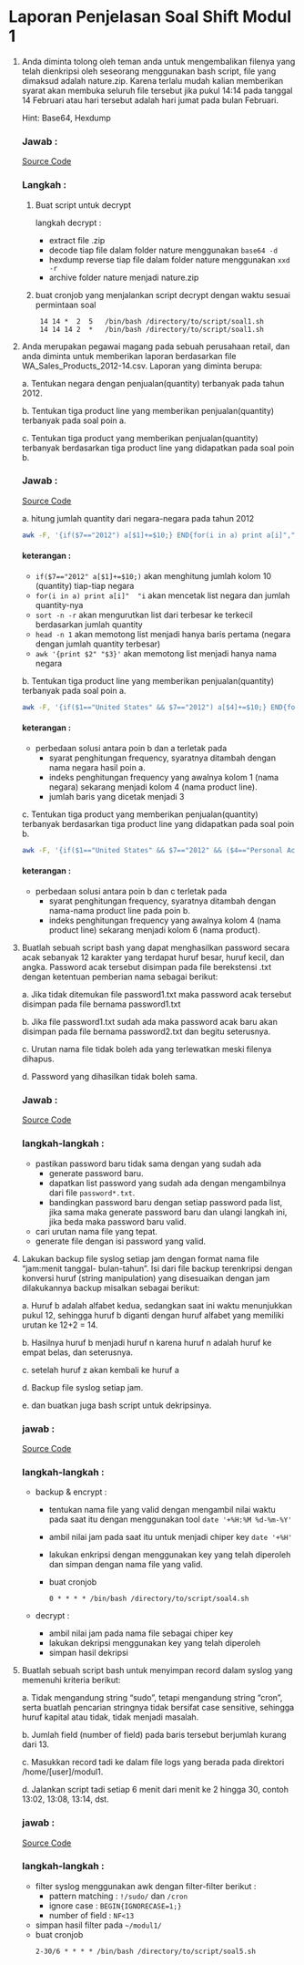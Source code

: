 # Laporan Penjelasan Soal Shift Modul 1

1. Anda diminta tolong oleh teman anda untuk mengembalikan filenya yang telah dienkripsi oleh seseorang menggunakan bash script, file yang dimaksud adalah nature.zip. Karena terlalu mudah kalian memberikan syarat akan membuka seluruh file tersebut jika pukul 14:14 pada tanggal 14 Februari atau hari tersebut adalah hari jumat pada bulan Februari.

    Hint: Base64, Hexdump

    ### Jawab :

    [Source Code](/soal1.sh)

    ### Langkah :

    1. Buat script untuk decrypt

        langkah decrypt :
        - extract file .zip
        - decode tiap file dalam folder nature menggunakan `base64 -d`
        - hexdump reverse tiap file dalam folder nature menggunakan  `xxd -r`
        - archive folder nature menjadi nature.zip
    
    2. buat cronjob yang menjalankan script decrypt dengan waktu sesuai permintaan soal
    
            14 14 *  2  5   /bin/bash /directory/to/script/soal1.sh
            14 14 14 2  *   /bin/bash /directory/to/script/soal1.sh

2. Anda merupakan pegawai magang pada sebuah perusahaan retail, dan anda diminta
untuk memberikan laporan berdasarkan file WA_Sales_Products_2012-14.csv.
Laporan yang diminta berupa:

    a. Tentukan negara dengan penjualan(quantity) terbanyak pada tahun 2012.

    b. Tentukan tiga product line yang memberikan penjualan(quantity) terbanyak pada soal poin a.

    c. Tentukan tiga product yang memberikan penjualan(quantity) terbanyak berdasarkan tiga product line yang didapatkan pada soal poin b.

    ### Jawab :

    [Source Code](/soal2.sh)

    a. hitung jumlah quantity dari negara-negara pada tahun 2012
    
    ```bash
    awk -F, '{if($7=="2012") a[$1]+=$10;} END{for(i in a) print a[i]","i}' WA_Sales_Products_2012-14.csv | sort -n -r | head -n 1 | awk -F, '{print $2}'
    ```

    #### keterangan :
    - `if($7=="2012" a[$1]+=$10;)` akan menghitung jumlah kolom 10 (quantity) tiap-tiap negara
    - `for(i in a) print a[i]"  "i` akan mencetak list negara dan jumlah quantity-nya
    - `sort -n -r` akan mengurutkan list dari terbesar ke terkecil berdasarkan jumlah quantity
    - `head -n 1` akan memotong list menjadi hanya baris pertama (negara dengan jumlah quantity terbesar)
    - `awk '{print $2" "$3}'` akan memotong list menjadi hanya nama negara

    b. Tentukan tiga product line yang memberikan penjualan(quantity) terbanyak pada soal poin a.

    ```bash
    awk -F, '{if($1=="United States" && $7=="2012") a[$4]+=$10;} END{for(i in a) print a[i]","i}' WA_Sales_Products_2012-14.csv | sort -n -r | head -n 3 | awk -F, '{print $2}'
    ```

    #### keterangan :
    - perbedaan solusi antara poin b dan a terletak pada
        - syarat penghitungan frequency, syaratnya ditambah dengan nama negara hasil poin a.
        - indeks penghitungan frequency yang awalnya kolom 1 (nama negara) sekarang menjadi kolom 4 (nama product line).
        - jumlah baris yang dicetak menjadi 3

    c. Tentukan tiga product yang memberikan penjualan(quantity) terbanyak berdasarkan tiga product line yang didapatkan pada soal poin b.

    ```bash
    awk -F, '{if($1=="United States" && $7=="2012" && ($4=="Personal Accessories" || $4=="Camping Equipment" || $4=="Outdoor Protection")) a[$6]+=$10;} END{for(i in a) print a[i]","i}' WA_Sales_Products_2012-14.csv | sort -n -r | head -n 3 | awk -F, '{print $2}'
    ```

    #### keterangan :
    - perbedaan solusi antara poin b dan c terletak pada
        - syarat penghitungan frequency, syaratnya ditambah dengan nama-nama product line pada poin b.
        - indeks penghitungan frequency yang awalnya kolom 4 (nama product line) sekarang menjadi kolom 6 (nama product).

3. Buatlah sebuah script bash yang dapat menghasilkan password secara acak
sebanyak 12 karakter yang terdapat huruf besar, huruf kecil, dan angka. Password
acak tersebut disimpan pada file berekstensi .txt dengan ketentuan pemberian nama
sebagai berikut:

    a. Jika tidak ditemukan file password1.txt maka password acak tersebut disimpan pada file bernama password1.txt
    
    b. Jika file password1.txt sudah ada maka password acak baru akan disimpan pada file bernama password2.txt dan begitu seterusnya.

    c. Urutan nama file tidak boleh ada yang terlewatkan meski filenya dihapus.

    d. Password yang dihasilkan tidak boleh sama.

    ### Jawab :

    [Source Code](/soal3.sh)

    ### langkah-langkah :
    - pastikan password baru tidak sama dengan yang sudah ada
        - generate password baru.
        - dapatkan list password yang sudah ada dengan mengambilnya dari file `password*.txt`.
        - bandingkan password baru dengan setiap password pada list, jika sama maka generate password baru dan ulangi langkah ini, jika beda maka password baru valid.
    - cari urutan nama file yang tepat.
    - generate file dengan isi password yang valid.

4. Lakukan backup file syslog setiap jam dengan format nama file “jam:menit tanggal- bulan-tahun”. Isi dari file backup terenkripsi dengan konversi huruf (string manipulation) yang disesuaikan dengan jam dilakukannya backup misalkan sebagai berikut:

    a. Huruf b adalah alfabet kedua, sedangkan saat ini waktu menunjukkan pukul 12, sehingga huruf b diganti dengan huruf alfabet yang memiliki urutan ke 12+2 = 14.

    b. Hasilnya huruf b menjadi huruf n karena huruf n adalah huruf ke empat belas, dan seterusnya.

    c. setelah huruf z akan kembali ke huruf a

    d. Backup file syslog setiap jam.

    e. dan buatkan juga bash script untuk dekripsinya.

    ### jawab :

    [Source Code](/soal4.sh)

    ### langkah-langkah :
    - backup & encrypt :
        - tentukan nama file yang valid dengan mengambil nilai waktu pada saat itu dengan menggunakan tool `date '+%H:%M %d-%m-%Y'`
        - ambil nilai jam pada saat itu untuk menjadi chiper key `date '+%H'`
        - lakukan enkripsi dengan menggunakan key yang telah diperoleh dan simpan dengan nama file yang valid.
        - buat cronjob

            ```    
            0 * * * * /bin/bash /directory/to/script/soal4.sh
            ```

    - decrypt :
        - ambil nilai jam pada nama file sebagai chiper key
        - lakukan dekripsi menggunakan key yang telah diperoleh
        - simpan hasil dekripsi

5. Buatlah sebuah script bash untuk menyimpan record dalam syslog yang memenuhi
kriteria berikut:

    a. Tidak mengandung string “sudo”, tetapi mengandung string “cron”, serta buatlah pencarian stringnya tidak bersifat case sensitive, sehingga huruf kapital atau tidak, tidak menjadi masalah.

    b. Jumlah field (number of field) pada baris tersebut berjumlah kurang dari 13.

    c. Masukkan record tadi ke dalam file logs yang berada pada direktori /home/[user]/modul1.

    d. Jalankan script tadi setiap 6 menit dari menit ke 2 hingga 30, contoh 13:02, 13:08, 13:14, dst.

    ### jawab :

    [Source Code](/soal5.sh)

    ### langkah-langkah :
    - filter syslog menggunakan awk dengan filter-filter berikut :
        - pattern matching : `!/sudo/` dan `/cron`
        - ignore case : `BEGIN{IGNORECASE=1;}`
        - number of field : `NF<13`
    - simpan hasil filter pada `~/modul1/`
    - buat cronjob
        ```
        2-30/6 * * * * /bin/bash /directory/to/script/soal5.sh
        ```
